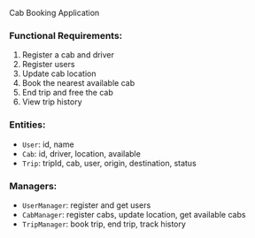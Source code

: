 Cab Booking Application

### Functional Requirements:

1. Register a cab and driver
2. Register users
3. Update cab location
4. Book the nearest available cab
5. End trip and free the cab
6. View trip history

### Entities:

* `User`: id, name
* `Cab`: id, driver, location, available
* `Trip`: tripId, cab, user, origin, destination, status

### Managers:

* `UserManager`: register and get users
* `CabManager`: register cabs, update location, get available cabs
* `TripManager`: book trip, end trip, track history
